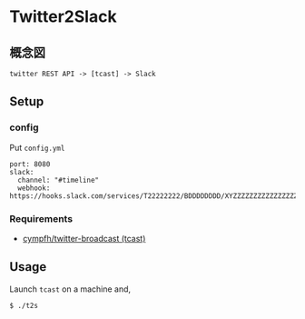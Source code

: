 # Twitter2Slack

## 概念図

```
twitter REST API -> [tcast] -> Slack
```

## Setup

### config

Put `config.yml`

```
port: 8080
slack:
  channel: "#timeline"
  webhook: https://hooks.slack.com/services/T22222222/BDDDDDDDD/XYZZZZZZZZZZZZZZZZZZZZZZ
```

### Requirements

- [cympfh/twitter-broadcast (tcast)](https://github.com/cympfh/twitter-broadcast)

## Usage

Launch `tcast` on a machine and,

```bash
$ ./t2s
```
